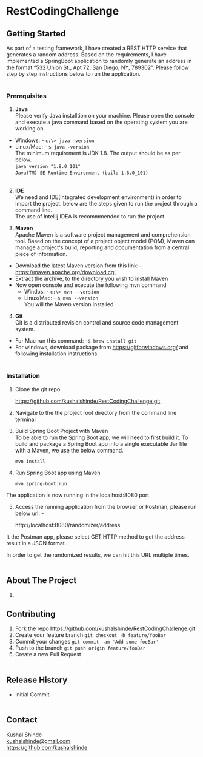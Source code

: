 # RestCodingChallenge


## Getting Started
As part of a testing framework, I have created a REST HTTP service that generates a random address. Based on the requirements, I have implemented 
a SpringBoot application to randomly generate an address in the format “532 Union St., Apt 72, San Diego, NY, 789302”. 
Please follow step by step instructions below to run the application.<br><br>


### Prerequisites
1. **Java** <br>
Please verify Java installtion on your machine. Please open the console and execute a java command based on the operating system you are working on.<br>
- Windows: - `c:\> java -version`<br>
- Linux/Mac: - `$ java -version`<br>
The minimum requirement is JDK 1.8. The output should be as per below.<br>
   `java version "1.8.0_101"`<br>
   `Java(TM) SE Runtime Environment (build 1.8.0_101)`<br><br>

2. **IDE**<br>
We need and IDE(Integrated development environment) in order to import the project. below are the steps given to run the project through a command line.<br>
The use of Intellij IDEA is recommmended to run the project.<br>

3. **Maven**<br>
Apache Maven is a software project management and comprehension tool. Based on the concept of a project object model (POM), Maven can manage a project's build, 
reporting and documentation from a central piece of information.<br>
- Download the latest Maven version from this link:- https://maven.apache.org/download.cgi <br>
- Extract the archive, to the directory you wish to install Maven<br>
- Now open console and execute the following mvn command <br>
  - Windos: - `c:\> mvn --version`<br>
  - Linux/Mac: - `$ mvn --version`<br>
  You will the Maven version installed<br>
  
4. **Git**<br>
Git is a distributed revision control and source code management system.<br>
- For Mac run this command: -`$ brew install git`<br>
- For windows, download package from https://gitforwindows.org/ and following installation instructions.<br><br>


### Installation

1. Clone the git repo<br>

   https://github.com/kushalshinde/RestCodingChallenge.git

2. Navigate to the the project root directory from the command line terminal<br>

3. Build Spring Boot Project with Maven<br>
To be able to run the Spring Boot app, we will need to first build it. To build and package a Spring Boot app 
into a single executable Jar file with a Maven, we use the below command. <br>

   `mvn install`

4. Run Spring Boot app using Maven<br>

   `mvn spring-boot:run`

The application is now running in the localhost:8080 port<br>

5. Access the running application from the browser or Postman, please run below url: -<br>

   http://localhost:8080/randomizer/address

It the Postman app, please select GET HTTP method to get the address result in a JSON format.<br>

In order to get the randomized results, we can hit this URL multiple times.<br><br>

## About The Project

1. 



## Contributing

1. Fork the repo https://github.com/kushalshinde/RestCodingChallenge.git<br>
2. Create your feature branch `git checkout -b feature/fooBar`<br>
3. Commit your changes `git commit -am 'Add some fooBar'`<br>
4. Push to the branch `git push origin feature/fooBar`<br>
5. Create a new Pull Request<br><br>

## Release History

- Initial Commit<br><br>
 
## Contact

Kushal Shinde<br>
kushalshinde@gmail.com<br>
https://github.com/kushalshinde<br><br>
